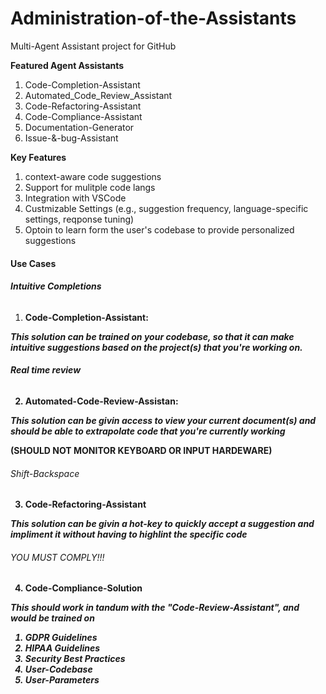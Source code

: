 # Administration-of-the-Assistants
Multi-Agent Assistant project for GitHub

<b>Featured Agent Assistants</b>
<ol>
  <li>Code-Completion-Assistant</li>
  <li>Automated_Code_Review_Assistant</li>
  <li>Code-Refactoring-Assistant</li>
  <li>Code-Compliance-Assistant</li>
  <li>Documentation-Generator</li>
  <li>Issue-&-bug-Assistant</li>
</ol>

<b>Key Features</b>
<ol>
  <li>context-aware code suggestions</li>
  <li>Support for mulitple code langs</li>
  <li>Integration with VSCode</li>
  <li>Custmizable Settings (e.g., suggestion frequency, language-specific settings, reqponse tuning)</li>
  <li>Optoin to learn form the user's codebase to provide personalized suggestions</li>
</ol>


<h4>Use Cases</h4>


<h6><b>Intuitive Completions</b></h6>

1) <b>Code-Completion-Assistant<b>:
<p><i>  This solution can be trained on your codebase, so that it can make intuitive suggestions based on the project(s) that you're working on. </i></p>



<h6><b>Real time review</b></h6>

2) <b>Automated-Code-Review-Assistan</b>:
<p><i>This solution can be givin access to view your current document(s) and should be able to    extrapolate code that you're currently working</i><br>

<b>(SHOULD NOT MONITOR KEYBOARD OR INPUT HARDEWARE)</b><br></p>


<h6>Shift-Backspace</h6>

3) <b>Code-Refactoring-Assistant<b>
<p><i>This solution can be givin a hot-key to quickly accept a suggestion and impliment it without having to highlint the specific code</i></p>

<h6>YOU MUST COMPLY!!!</h6>

4) <b>Code-Compliance-Solution</b>
<p><i>This should work in tandum with the "Code-Review-Assistant", and would be trained on  <ol>
    <li>GDPR Guidelines</li>
    <li>HIPAA Guidelines</li>
    <li>Security Best Practices</li>
    <li>User-Codebase</li>
    <li>User-Parameters</li>
</i></p>
